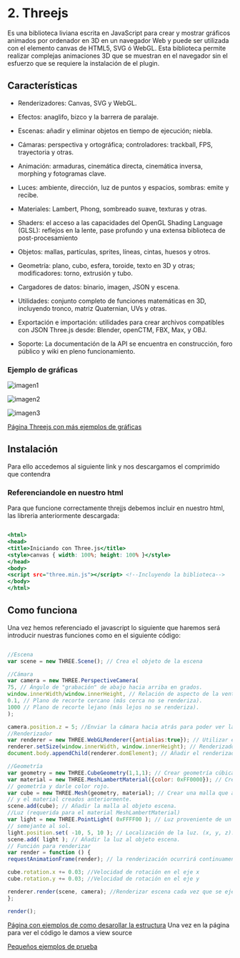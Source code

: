 # 2. Threejs

Es una biblioteca liviana escrita en JavaScript para crear y mostrar gráficos animados por ordenador en 3D en un navegador Web y puede ser utilizada con el elemento canvas de HTML5, SVG ó WebGL.
Esta biblioteca permite realizar complejas animaciones 3D que se muestran en el navegador sin el esfuerzo que se requiere la instalación de el plugin.

## Características

* Renderizadores: Canvas, SVG y WebGL.

* Efectos: anaglifo, bizco y la barrera de paralaje.

* Escenas: añadir y eliminar objetos en tiempo de ejecución; niebla.

* Cámaras: perspectiva y ortográfica; controladores: trackball, FPS, trayectoria y otras.

* Animación: armaduras, cinemática directa, cinemática inversa, morphing y fotogramas clave.

* Luces: ambiente, dirección, luz de puntos y espacios, sombras: emite y recibe.

* Materiales: Lambert, Phong, sombreado suave, texturas y otras.

* Shaders: el acceso a las capacidades del OpenGL Shading Language (GLSL): reflejos en la lente, pase profundo y una extensa biblioteca de post-procesamiento

* Objetos: mallas, partículas, sprites, líneas, cintas, huesos y otros.

* Geometría: plano, cubo, esfera, toroide, texto en 3D y otras; modificadores: torno, extrusión y tubo.

* Cargadores de datos: binario, imagen, JSON y escena.

* Utilidades: conjunto completo de funciones matemáticas en 3D, incluyendo tronco, matriz Quaternian, UVs y otras.

* Exportación e importación: utilidades para crear archivos compatibles con JSON Three.js desde: Blender, openCTM, FBX, Max, y OBJ.

* Soporte: La documentación de la API se encuentra en construcción, foro público y wiki en pleno funcionamiento.

### Ejemplo de gráficas

![imagen1](https://threejs.org/examples/#webgl_animation_cloth)

![imagen2]( https://threejs.org/examples/#webgl_geometry_cube)

![imagen3]( https://threejs.org/examples/#webgl_lights_hemisphere)

[Página Threejs con más ejemplos de gráficas](https://threejs.org/examples/)

## Instalación

Para ello accedemos al siguiente link y nos descargamos el comprimido que contendra

### Referenciandole en nuestro html

Para que funcione correctamente threjjs debemos incluir en nuestro html, las libreria anteriormente descargada:

```.html

<html>
<head>
<title>Iniciando con Three.js</title>
<style>canvas { width: 100%; height: 100% }</style>
</head>
<body>
<script src="three.min.js"></script> <!--Incluyendo la biblioteca-->
</body>
</html>


```

## Como funciona

Una vez hemos referenciado el javascript lo siguiente que haremos será introducir nuestras funciones como en el siguiente código:

```javascript

//Escena
var scene = new THREE.Scene(); // Crea el objeto de la escena

//Cámara
var camera = new THREE.PerspectiveCamera(
75, // Ángulo de "grabación" de abajo hacia arriba en grados.
window.innerWidth/window.innerHeight, // Relación de aspecto de la ventana de la cámara(Ejemplo: 16:9).
0.1, // Plano de recorte cercano (más cerca no se renderiza).
1000 // Plano de recorte lejano (más lejos no se renderiza).
);

camera.position.z = 5; //Enviar la cámara hacia atrás para poder ver la geometría. Por defecto es z = 0.
//Renderizador
var renderer = new THREE.WebGLRenderer({antialias:true}); // Utilizar el renderizador WebGL.
renderer.setSize(window.innerWidth, window.innerHeight); // Renderizador del tamaño de la ventana.
document.body.appendChild(renderer.domElement); // Añadir el renderizador al elemento DOM body.

//Geometría
var geometry = new THREE.CubeGeometry(1,1,1); // Crear geometría cúbica con dimensiones(x, y, z).
var material = new THREE.MeshLambertMaterial({color: 0xFF0000}); // Crear el material para la
// geometría y darle color rojo.
var cube = new THREE.Mesh(geometry, material); // Crear una malla que agrupará la geometría
// y el material creados anteriormente.
scene.add(cube); // Añadir la malla al objeto escena.
//Luz (requerida para el material MeshLambertMaterial)
var light = new THREE.PointLight( 0xFFFF00 ); // Luz proveniente de un punto en el espacio,
// semejante al sol.
light.position.set( -10, 5, 10 ); // Localización de la luz. (x, y, z).
scene.add( light ); // Añadir la luz al objeto escena.
// Función para renderizar
var render = function () {
requestAnimationFrame(render); // la renderización ocurrirá continuamente si la escena está visible.

cube.rotation.x += 0.03; //Velocidad de rotación en el eje x
cube.rotation.y += 0.03; //Velocidad de rotación en el eje y

renderer.render(scene, camera); //Renderizar escena cada vez que se ejecuta la función "render()".
};

render();

```

[Página con ejemplos de como desarollar la estructura](https://threejs.org/examples/)
Una vez en la página para ver el código le damos a view source

[Pequeños ejemplos de prueba](https://github.com/ULL-ESIT-SYTW-1617/presentaciongraphics/settings)
